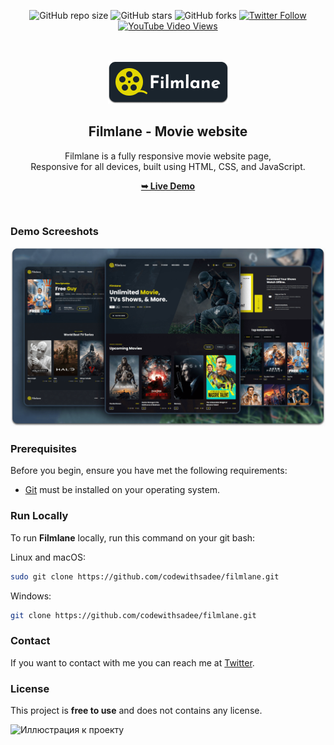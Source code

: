 <div align="center">
  
  ![GitHub repo size](https://img.shields.io/github/repo-size/codewithsadee/filmlane)
  ![GitHub stars](https://img.shields.io/github/stars/codewithsadee/filmlane?style=social)
  ![GitHub forks](https://img.shields.io/github/forks/codewithsadee/filmlane?style=social)
[![Twitter Follow](https://img.shields.io/twitter/follow/codewithsadee_?style=social)](https://twitter.com/intent/follow?screen_name=codewithsadee_)
  [![YouTube Video Views](https://img.shields.io/youtube/views/G-mEhvhWyw8?style=social)](https://youtu.be/G-mEhvhWyw8)

  <br />
  <br />
  
  <img src="./readme-images/project-logo.png" />

  <h2 align="center">Filmlane - Movie website</h2>

  Filmlane is a fully responsive movie website page, <br />Responsive for all devices, built using HTML, CSS, and JavaScript.

  <a href="https://codewithsadee.github.io/filmlane/"><strong>➥ Live Demo</strong></a>

</div>

<br />

### Demo Screeshots

![Filmlane Desktop Demo](./readme-images/desktop.png "Desktop Demo")

### Prerequisites

Before you begin, ensure you have met the following requirements:

* [Git](https://git-scm.com/downloads "Download Git") must be installed on your operating system.

### Run Locally

To run **Filmlane** locally, run this command on your git bash:

Linux and macOS:

```bash
sudo git clone https://github.com/codewithsadee/filmlane.git
```

Windows:

```bash
git clone https://github.com/codewithsadee/filmlane.git
```

### Contact

If you want to contact with me you can reach me at [Twitter](https://www.twitter.com/codewithsadee).

### License

This project is **free to use** and does not contains any license.

![Иллюстрация к проекту](https://github.com/BichevAlexandr/html-template-website-filmlane-master/raw/main/demo.png)